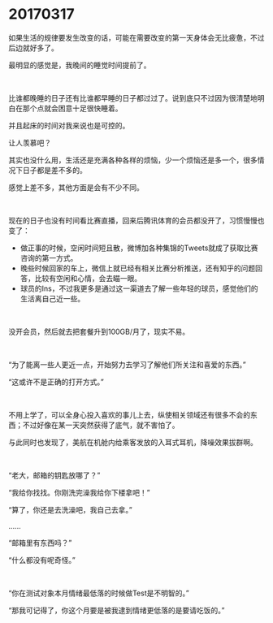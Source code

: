 # 20170317

如果生活的规律要发生改变的话，可能在需要改变的第一天身体会无比疲惫，不过后边就好多了。

最明显的感觉是，我晚间的睡觉时间提前了。

<br/>

比谁都晚睡的日子还有比谁都早睡的日子都过过了。说到底只不过因为很清楚地明白在那个点就会困意十足很快睡着。

并且起床的时间对我来说也是可控的。

让人羡慕吧？

其实也没什么用，生活还是充满各种各样的烦恼，少一个烦恼还是多一个，很多情况下日子都是差不多的。

感觉上差不多，其他方面是会有不少不同。

<br/>

现在的日子也没有时间看比赛直播，回来后腾讯体育的会员都没开了，习惯慢慢也变了：

* 做正事的时候，空闲时间短且散，微博加各种集锦的Tweets就成了获取比赛咨询的第一方式。
* 晚些时候回家的车上，微信上就已经有相关比赛分析推送，还有知乎的问题回答，比较有空闲和心情，会去瞄一眼。
* 球员的Ins，不过我更多是通过这一渠道去了解一些年轻的球员，感觉他们的生活离自己近一些。

<br/>

没开会员，然后就去把套餐升到100GB/月了，现实不易。

<br/>

“为了能离一些人更近一点，开始努力去学习了解他们所关注和喜爱的东西。”

“这或许不是正确的打开方式。”

<br/>

不用上学了，可以全身心投入喜欢的事儿上去，纵使相关领域还有很多不会的东西；不过好像在某一天突然获得了底气，就不害怕了。

与此同时也发现了，美航在机舱内给乘客发放的入耳式耳机，降噪效果拔群啊。

<br/>

“老大，邮箱的钥匙放哪了？”

“我给你找找。你刚洗完澡我给你下楼拿吧！”

“算了，你还是去洗澡吧，我自己去拿。”

…...

“邮箱里有东西吗？”

“什么都没有呢奇怪。”

<br/>

“你在测试对象本月情绪最低落的时候做Test是不明智的。”

“那我可记得了，你这个月要是被我逮到情绪更低落的是要请吃饭的。”